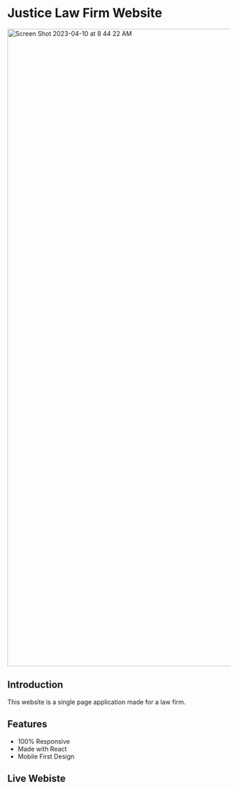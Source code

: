 # Justice Law Firm Website
<img width="1440" alt="Screen Shot 2023-04-10 at 8 44 22 AM" src="https://user-images.githubusercontent.com/118637175/230923184-9f5b541e-52a2-4194-9314-3a9967e120cb.png">

## Introduction

This website is a single page application made for a law firm. 

## Features

- 100% Responsive
- Made with React
- Mobile First Design

## Live Webiste

